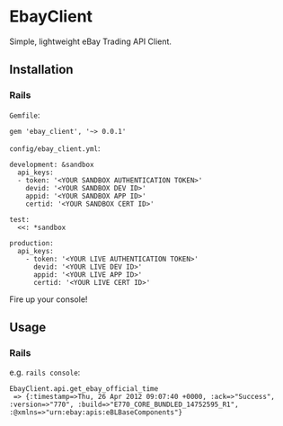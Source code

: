 EbayClient
==========

Simple, lightweight eBay Trading API Client.

Installation
------------

### Rails

`Gemfile`:

    gem 'ebay_client', '~> 0.0.1'

`config/ebay_client.yml`:

    development: &sandbox
      api_keys:
      - token: '<YOUR SANDBOX AUTHENTICATION TOKEN>'
        devid: '<YOUR SANDBOX DEV ID>'
        appid: '<YOUR SANDBOX APP ID>'
        certid: '<YOUR SANDBOX CERT ID>'

    test:
      <<: *sandbox

    production:  
      api_keys:
        - token: '<YOUR LIVE AUTHENTICATION TOKEN>'
          devid: '<YOUR LIVE DEV ID>'
          appid: '<YOUR LIVE APP ID>'
          certid: '<YOUR LIVE CERT ID>'

Fire up your console!

Usage
-----

### Rails

e.g. `rails console`:

    EbayClient.api.get_ebay_official_time
     => {:timestamp=>Thu, 26 Apr 2012 09:07:40 +0000, :ack=>"Success", :version=>"770", :build=>"E770_CORE_BUNDLED_14752595_R1", :@xmlns=>"urn:ebay:apis:eBLBaseComponents"} 
